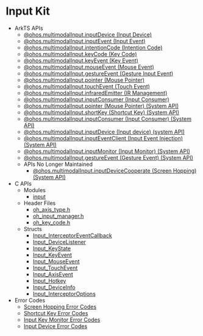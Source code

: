 # Input Kit<!--input-api-->

- ArkTS APIs<!--input-arkts-->
  - [@ohos.multimodalInput.inputDevice (Input Device)](js-apis-inputdevice.md)
  - [@ohos.multimodalInput.inputEvent (Input Event)](js-apis-inputevent.md)
  - [@ohos.multimodalInput.intentionCode (Intention Code)](js-apis-intentioncode.md)
  - [@ohos.multimodalInput.keyCode (Key Code)](js-apis-keycode.md)
  - [@ohos.multimodalInput.keyEvent (Key Event)](js-apis-keyevent.md)
  - [@ohos.multimodalInput.mouseEvent (Mouse Event)](js-apis-mouseevent.md)
  - [@ohos.multimodalInput.gestureEvent (Gesture Input Event)](js-apis-multimodalinput-gestureevent.md)
  - [@ohos.multimodalInput.pointer (Mouse Pointer)](js-apis-pointer.md)
  - [@ohos.multimodalInput.touchEvent (Touch Event)](js-apis-touchevent.md)
  - [@ohos.multimodalInput.infraredEmitter (IR Management)](js-apis-infraredemitter.md)
  - [@ohos.multimodalInput.inputConsumer (Input Consumer)](js-apis-inputconsumer.md)
  <!--Del-->
  - [@ohos.multimodalInput.pointer (Mouse Pointer) (System API)](js-apis-pointer-sys.md)
  - [@ohos.multimodalInput.shortKey (Shortcut Key) (System API)](js-apis-shortKey-sys.md)
  - [@ohos.multimodalInput.inputConsumer (Input Consumer) (System API)](js-apis-inputconsumer-sys.md)
  - [@ohos.multimodalInput.inputDevice (Input device) (system API)](js-apis-inputdevice-sys.md)
  - [@ohos.multimodalInput.inputEventClient (Input Event Injection) (System API)](js-apis-inputeventclient-sys.md)
  - [@ohos.multimodalInput.inputMonitor (Input Monitor) (System API)](js-apis-inputmonitor-sys.md)
  - [@ohos.multimodalInput.gestureEvent (Gesture Event) (System API)](js-apis-multimodalinput-gestureevent-sys.md)
  - APIs No Longer Maintained<!--input-arkts-dep-->
    - [@ohos.multimodalInput.inputDeviceCooperate (Screen Hopping) (System API)](js-apis-cooperate-sys.md)
  <!--DelEnd-->
- C APIs<!--input-c-->
  - Modules<!--input-module-->
    - [input](capi-input.md)
  - Header Files<!--input-headerfile-->
    - [oh_axis_type.h](capi-oh-axis-type-h.md)
    - [oh_input_manager.h](capi-oh-input-manager-h.md)
    - [oh_key_code.h](capi-oh-key-code-h.md)
  - Structs<!--input-struct-->
    - [Input_InterceptorEventCallback](capi-input-interceptoreventcallback.md)
    - [Input_DeviceListener](capi-input-devicelistener.md)
    - [Input_KeyState](capi-input-keystate.md)
    - [Input_KeyEvent](capi-input-keyevent.md)
    - [Input_MouseEvent](capi-input-mouseevent.md)
    - [Input_TouchEvent](capi-input-touchevent.md)
    - [Input_AxisEvent](capi-input-axisevent.md)
    - [Input_Hotkey](capi-input-hotkey.md)
    - [Input_DeviceInfo](capi-input-deviceinfo.md)
    - [Input_InterceptorOptions](capi-input-interceptoroptions.md)
- Error Codes<!--input-arkts-errcode-->
  - [Screen Hopping Error Codes](errorcode-multimodalinput.md)
  - [Shortcut Key Error Codes](errorcode-inputconsumer.md)
  - [Input Key Monitor Error Codes](errorcode-inputkeymonitor.md)
  - [Input Device Error Codes](errorcode-inputdevice.md)

